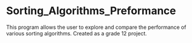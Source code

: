 # Sorting_Algorithms_Preformance
This program allows the user to explore and compare the performance of various sorting algorithms.
Created as a grade 12 project.
